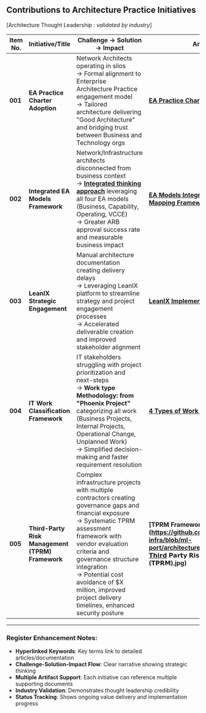 ## Contributions to Architecture Practice Initiatives
[Architecture Thought Leadership : *validated by industry*]

| **Item No.** | **Initiative/Title** | **Challenge → Solution → Impact** | **Artefact (link)** | **Status** | **Industry Validation** |
|--------------|---------------------|----------------------------------|-------------------|------------|----------------------|
| **001** | **EA Practice Charter Adoption** | Network Architects operating in silos<br> → Formal alignment to Enterprise Architecture Practice engagement model<br> → Tailored architecture delivering "Good Architecture" and bridging trust between Business and Technology orgs | **[EA Practice Charter](link)** | Implemented | EA Community Endorsed |
| **002** | **Integrated EA Models Framework** | Network/Infrastructure architects disconnected from business context<br> → **[Integrated thinking approach](https://medium.com/@marclandy.me/network-infrastructure-contribution-to-architecture-practice-e18a3271ac20)** leveraging all four EA models (Business, Capability, Operating, VCCE)<br> → Greater ARB approval success rate and measurable business impact | **[EA Models Integration Guide](link)** **[Capability Mapping Framework](link)** | Active | Industry Best Practice |
| **003** | **LeanIX Strategic Engagement** | Manual architecture documentation creating delivery delays<br> → Leveraging LeanIX platform to streamline strategy and project engagement processes<br> → Accelerated deliverable creation and improved stakeholder alignment | **[LeanIX Implementation Guide](link)** | Planning Phase | Tool Vendor Validated |
| **004** | **IT Work Classification Framework** | IT stakeholders struggling with project prioritization and next-steps<br> → **Work type Methodology: from "Phoenix Project"** categorizing all work (Business Projects, Internal Projects, Operational Change, Unplanned Work)<br> → Simplified decision-making and faster requirement resolution | **[4 Types of Work In IT Framework](https://github.com/marclandy/enterprise-infra/blob/ml-port/architecture%20practice/images/Phoenix%20Project.png)** | Implemented | DevOps Community Standard |
| **005** | **Third-Party Risk Management (TPRM) Framework** | Complex infrastructure projects with multiple contractors creating governance gaps and financial exposure<br> → Systematic TPRM assessment framework with vendor evaluation criteria and governance structure integration<br> → Potential cost avoidance of $X million, improved project delivery timelines, enhanced security posture | **[TPRM Framework](https://github.com/marclandy/enterprise-infra/blob/ml-port/architecture%20practice/images/𝗧𝗵𝗶𝗿𝗱 𝗣𝗮𝗿𝘁𝘆 𝗥𝗶𝘀𝗸 𝗠𝗮𝗻𝗮𝗴𝗲𝗺𝗲𝗻𝘁 (𝗧𝗣𝗥𝗠).jpg)** | Implementation Phase | NIST/ISO 27001 Aligned |

---

### Register Enhancement Notes:
- **Hyperlinked Keywords**: Key terms link to detailed articles/documentation
- **Challenge-Solution-Impact Flow**: Clear narrative showing strategic thinking
- **Multiple Artifact Support**: Each initiative can reference multiple supporting documents
- **Industry Validation**: Demonstrates thought leadership credibility
- **Status Tracking**: Shows ongoing value delivery and implementation progress
